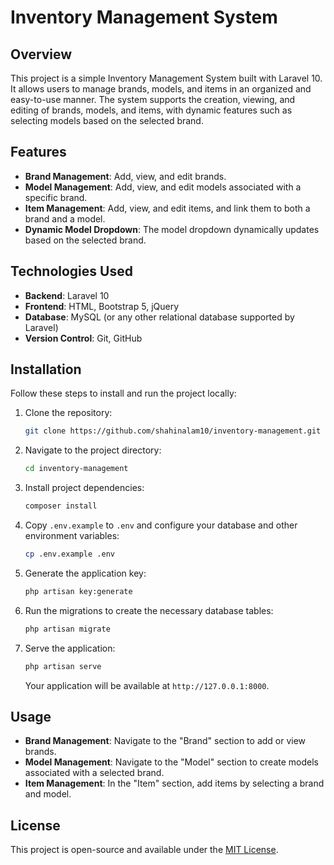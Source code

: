 # Inventory Management System

## Overview

This project is a simple Inventory Management System built with Laravel 10. It allows users to manage brands, models, and items in an organized and easy-to-use manner. The system supports the creation, viewing, and editing of brands, models, and items, with dynamic features such as selecting models based on the selected brand.

## Features

- **Brand Management**: Add, view, and edit brands.
- **Model Management**: Add, view, and edit models associated with a specific brand.
- **Item Management**: Add, view, and edit items, and link them to both a brand and a model.
- **Dynamic Model Dropdown**: The model dropdown dynamically updates based on the selected brand.

## Technologies Used

- **Backend**: Laravel 10
- **Frontend**: HTML, Bootstrap 5, jQuery
- **Database**: MySQL (or any other relational database supported by Laravel)
- **Version Control**: Git, GitHub

## Installation

Follow these steps to install and run the project locally:

1. Clone the repository:
    ```bash
    git clone https://github.com/shahinalam10/inventory-management.git
    ```

2. Navigate to the project directory:
    ```bash
    cd inventory-management
    ```

3. Install project dependencies:
    ```bash
    composer install
    ```

4. Copy `.env.example` to `.env` and configure your database and other environment variables:
    ```bash
    cp .env.example .env
    ```

5. Generate the application key:
    ```bash
    php artisan key:generate
    ```

6. Run the migrations to create the necessary database tables:
    ```bash
    php artisan migrate
    ```

7. Serve the application:
    ```bash
    php artisan serve
    ```

    Your application will be available at `http://127.0.0.1:8000`.

## Usage

- **Brand Management**: Navigate to the "Brand" section to add or view brands.
- **Model Management**: Navigate to the "Model" section to create models associated with a selected brand.
- **Item Management**: In the "Item" section, add items by selecting a brand and model.



## License

This project is open-source and available under the [MIT License](LICENSE).
